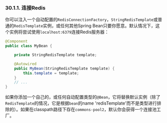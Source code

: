 ### 30.1.1. 连接Redis

你可以注入一个自动配置的`RedisConnectionFactory`，`StringRedisTemplate`或普通的`RedisTemplate`实例，或任何其他Spring Bean只要你愿意。默认情况下，这个实例将尝试使用`localhost:6379`连接Redis服务器：
```java
@Component
public class MyBean {

    private StringRedisTemplate template;

    @Autowired
    public MyBean(StringRedisTemplate template) {
        this.template = template;
    }
    // ...
}
```
如果你添加一个自己的，或任何自动配置类型的`@Bean`，它将替换默认实例（除了`RedisTemplate`的情况，它是根据`bean`的name 'redisTemplate'而不是类型进行排除的）。如果在classpath路径下存在`commons-pool2`，默认你会获得一个连接池工厂。
